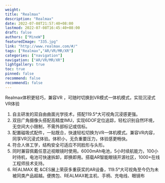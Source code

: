 ```yaml
---
weight: 
title: "Realmax"
description: "Realmax"
date: 2022-07-08T21:57:40+08:00
lastmod: 2022-07-08T16:45:40+08:00
draft: false
authors: ["MineW"]
featuredImage: "335.jpg"
link: "http://www.realmax.com/#/"
tags: ["Realmax","AR/VR/MR/XR"]
categories: ["navigation"]
navigation: ["AR/VR/MR/XR"]
lightgallery: true
toc: true
pinned: false
recommend: false
recommend1: false
---
```

Realmax体积更轻巧，兼容VR ，可随时切换到VR模式一体机模式，实现沉浸式VR体验

1. 自主研发的双自由曲面光学技术，搭配119.5°大可视角沉浸感更强。
2. 双目广角摄像头搭配高精度IMU，实现6DOF定位追踪，轻松识别自然环境，无空间大小限制，不需外部标记或信标。
3. 配置磁吸式配件，一贴既合，快速轻松切换为VR一体机模式。兼容VR内容，同享VR沉浸式体验。体积小，无负重要压力，体验感更畅快。
4. 符合人体工学，结构安全可适应不同脸形与头形。
5. 同时兼容佩戴任意近视眼镜时使用。6000mAh电池，5小时续航能力，100小时待机，电池可快速拆卸，即换即用。搭载AR智能眼镜开源社区，1000+在线工程师技术支持。
6. REALMAX 乾 &CES展上荣获多重获奖的AR设备，119.5°大可视角至今仍为未被同类产品超越。便携包、REALMAX乾主机、手柄、充电线、眼镜布

